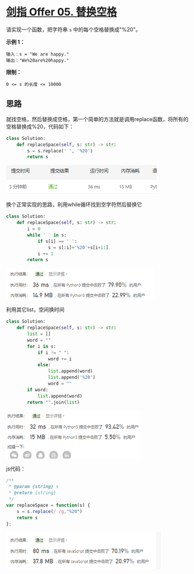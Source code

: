 # [剑指 Offer 05. 替换空格](https://leetcode-cn.com/problems/ti-huan-kong-ge-lcof/)

请实现一个函数，把字符串 `s` 中的每个空格替换成"%20"。

 

**示例 1：**

```
输入：s = "We are happy."
输出："We%20are%20happy."
```

 

**限制：**

```
0 <= s 的长度 <= 10000
```

##  思路

就找空格，然后替换成空格，第一个简单的方法就是调用replace函数，将所有的空格替换成%20，代码如下：

```python
class Solution:
    def replaceSpace(self, s: str) -> str:
        s = s.replace(' ', '%20')
        return s
```

![image-20210313102507932](../img/image-20210313102507932.png)

换个正常实现的思路，利用while循环找到空字符然后替换它

```python
class Solution:
    def replaceSpace(self, s: str) -> str:
        i = 0
        while ' ' in s:
            if s[i] == ' ':
                s = s[:i]+'%20'+s[i+1:]
            i += 1
        return s
```

![image-20210313103642882](../img/image-20210313103642882.png)

利用其它list，空间换时间

```python
class Solution:
    def replaceSpace(self, s: str) -> str:
        list = []
        word = ""
        for i in s:
            if i != " ":
                word += i
            else:
                list.append(word)
                list.append('%20')
                word = ""
        if word:
            list.append(word)
        return "".join(list)
```

![image-20210313104336260](../img/image-20210313104336260.png)

js代码：

```JavaScript
/**
 * @param {string} s
 * @return {string}
 */
var replaceSpace = function(s) {
    s = s.replace(/ /g,"%20")
    return s
};
```

![image-20210313110026318](../img/image-20210313110026318.png)